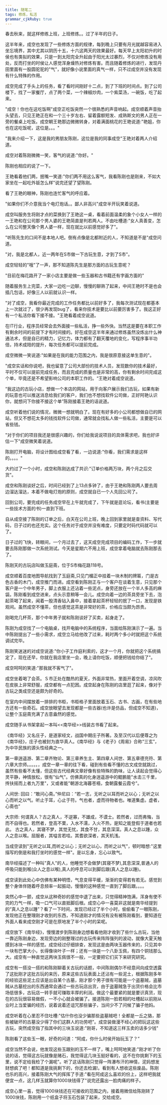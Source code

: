 ```yaml
---
title: 随笔二
tags: 修炼，私活
grammar_cjkRuby: true
---
```


春去秋来，就这样修练上班，上班修炼。。过了半年的日子。

这半年来，成空也发现了一些修炼方面的规律，每到晚上只要有月光就越容易进入坐忘境界，其中尤其以阴历十五，十六这两天的效果最好。每天早上太阳初升的时侯也有类拟的效果，只是一到太阳完全升起由于阳光太过暴烈，不仅对修炼没有用处，反而打坐的时侯让人感觉浑身燥热对修炼有害。而且随着修炼的进行，发现丹田里面有一股圆驼驼的"气"，就好像小说里面的真气一样，只不过成空并没有发现有什么特殊的作用。

成空完成了手头上的任务，看了看时间刚好十二点，到了下班的时间点。到了公司楼下，找了一家餐厅，点了两个菜，一个辣椒炒肉，一个紫菜汤，一碗饭，吃了起来。

"成空！你也在这吃饭啊"成空正吃饭突然一个很熟悉的声音响起。成空顺着声音抬头望去，只见王艳正在和一个三十岁左右、留着露额短发、成熟斯文的男人正在一旁的餐桌上吃饭。成空朝王艳那边微微转身，对着满面桃花的王艳说道:"艳姐，你也在这吃饭呢，这位是。。。"

"我来介绍一下，这是我的男朋友陈刚，这位是我的同事成空"王艳对着两人介绍道。

成空对着陈刚微微一笑，客气的说道:"你好。"

陈刚也相应的说了一下。

王艳看着他们两，抿嘴一笑道:"你们两不用这么客气，我看陈刚也是刚来，不如大家坐在一起吃外钣怎么样"说完还望了望陈刚。

看了王艳的眼神，陈刚也连忙客气的呼应着。

"如果你们不介意我当个电灯炮话。。鄙人非高兴"成空半开玩笑着说道。

成空叫服务生将刚才点的菜换到了王艳这一桌，看着前面温柔的象个小女人一样的一王艳和在公司那个男人婆的王艳简直是判若两人。不由吐槽道:"女人真善变，怎么在公司整天像个男人婆一样，现在就比以前感觉好多了"。

"听陈先生的口间不是本地人吧。倒有点像是北都附近的人，不知道是不是"成空问道。

"对，我是北都人，近一两年在S市做一下古玩生意，才到了S市"。

成空轻轻的"哦"了一声，那不知道陈先生是那方面的古玩生意呢？

"目前在梅花路开了一家小店主要是做一些玉器和古书籍还有字画方面的"

随着服务生上完菜，大家一边吃一边聊，慢慢的聊熟了起来，中间王艳时不是也会插几包话，好像三人以前就认识一样。

"对了成空，我看你最近完成的工作任务都比以前好多了，我每次测试现在都基本上一次就过了，很少再发现bug了，看来你技术是要比以前要厉害多了。我这正好有一个私活你看下接不接。"王艳看着成空说道。

在IT行业，程序员经常会去外面接一些私活，挣一些外快。当然这是要在本职工作有剩余时间的前提下才有时间接的。好在成空这半年来通过修炼虽然没炼出什么神通法术，但是自已的精力，记忆力，体力都有了翻天覆地的变化，写程序事半功倍，持术成陪的提升，每次任务都可以提前完成。

成空微微一笑说道:"如果是在我的能力范围之内，我是很原意接这单生意的"。

"成空实话和你说吧，我也留意了公司大部份的技术人员，发现数你的技术最好，平时不仅可以提前完成任务，而且完成的质量也是非常的高，你有剩余时间完成这个单，毕竟还是不希望影响公司的本职工作的。“王艳对着成空说道。

“我这边的古玩小店，想做一个本店的网站，用于向客户展示我们古玩，如果有新的玩意也可以推送消息给我们的客户，我们也不想找软件公司做，正好阿艳认识你，就想问下你接不接这个单”陈刚接着王艳的话说道。

成空听着他们说的情况，微微一想就明白了。现在有好多的小公司都想做自已的网站，但又不想花太多的钱找软件公司做，通常就会找私人做一些私活，主要是可以省些钱。

"对于你们的项目我还是很感兴趣的，你们给我说说项目的具体需求吧，我也好评估一下"成空微笑着说道。

陈刚打开电脑，将设计图给成空看了看，一边说道:"你看，我们需求是这样的。。。。"

大约过了一个小时，成空和陈刚达成了共识:"订单价格两万块，两个月之后交货"。

成空和陈刚谈好之后，时间已经到了上13点多钟了，由于王艳和陈刚两人要去周边溜达溜达，本着不做电灯炮的原则，成空就自已一个人先回公司了。

回到公司，要完成的任务成空早在上午就完成了，下午就是逛论坛，看书(主要是一些技术方面的书)一直到下班。

自从成空接了陈刚的订单之后，白天在公司上班，晚上回到家里就是查资料、写代码，日子过的也还充实。这个任务对于成空并没有难度，只要定时码代码就可以了。

日子过的飞快，转眼间，一个月过去了，这天成空完成项目的编码工作，下一步就要去陈刚那做一次系统测试。今天是星期六不用上班，成空拿着电脑就去陈刚那去了。

陈刚天的古玩店叫做玉庭斋，位于S市梅花路118号。

成空顺着百度地图导航找到了玉庭斋,只见门楣正中挂着一块木制的牌匾，门是古色古香的木门，成空推门而进。成空看到陈刚正与一个客户在谈着生意，只见那个客户是一个中年男子，脚上衣服上还沾着一些泥点，身旁还放在一个半人多高的麻袋。陈刚看到成空进来，点头示意稍等一会儿。成空向着一边的茶具旁坐下去，泡起茶喝了起来，闻着一股清香钻入鼻中，接着拿起茶杯轻轻的抿了一口，发现是铁观间。虽然成空不懂茶，但也感觉这茶是非常好的茶，价格应当颇为昂贵。

刚喝完几杯茶，那个中年男子就和陈刚谈好了买卖，起身走了。

陈刚为成空找了一个电脑桌，找开电脑中的系统程序，当面给陈刚演示了一遍。当中陈刚提出了一些小需求，成空立马给他改了过来，耗时两个多小时就把这个系统调试完毕。

陈刚笑迷迷的对成空说道:"你小子工作庭利索的，这才一个月，你就把这个系统搞定了，现在还早，你就在我店里坐一会，晚上请你吃饭，顺便把钱给你结了"。

成空呵呵的笑道:"那我就不客气了"。

成空坐着喝了会茶。Ｓ市正处在酷热的夏天，外面非常热，里面开着空调，凉风吹在皮肤上非常舒服，成空都有一点犯困。成空起身在陈刚的店里逛了起来，像对于古玩之类成空还是颇为好奇的。

在室内中间摆放着一排排的书柜，书柜格子里面放着玉石、古书、古画，在有些地方还有一些奇石。成空放眼望去发现都是一些古器(也许是仿品，但成空不知道)，让整个玉庭斋充满了古意盎然的感觉。

成空随手从书架拿起一本叫<<南华经>>线装古书看了起来。

《南华经》又名庄子，是道家经文，战国中期庄子所著。及至汉代以后便尊之为《南华经》，庄子也被封为直华真人。《南华经》与《老子》《周易》合称“三玄”，为中华民族的源头性经典之一。

第一章逍遥游、第二章齐物论、第三章养生主、第四章人间世、第五章德充符、第六章大宗师。。。。。，成空一章一章的往下看，碰到有些看不懂的古文成空就跳过，虽然有些看不太懂，但这些古代经典文章好像有些特殊的韵味，让人读起会觉得心灵平静，神情放松，很有"仙气"。仿佛真的化身逍遥游中的鲲鹏能"水击三千里，抟扶摇而上者九万里"，又或者能"朝游北海暮苍梧，食朝露餐云霞兮"。

人间世:
回曰：“敢问心斋。”仲尼曰：“若一志，无听之以耳而听之以心；无听之以心而听之以气。听止于耳，心止于符。气也者，虚而待物者也。唯道集虚。虚者，心斋也” 

大宗师:
 何谓真人？古之真人，不逆寡，不雄成，不谟士。若然者，过而弗悔，当而不自得也。若然者，登高不栗，入水不濡，入火不热，是知之能登假于道者也若此。
古之真人，其寝不梦，其觉无忧，其食不甘，其息深深。真人之息以踵，众人之息以喉。屈服者，其嗌言若哇。其耆欲深者，其天机浅。 

当成空读到"无听之以耳,而听之以心；无听之以心，而听之以气"，顿时暗想:"这里描写的倒是和我打坐时的感觉一样"。是以忘身，忘心以致气。

南华经描述了一种叫"真人"的人，他睡觉不会做梦(其寝不梦),其息深深,普通人的呼吸只能到喉(众人之息以喉),真人的呼息可以到脚后跟(真人之息以踵)。

成空读到此处心中仿佛有某种明悟，气息变得平缓，渐渐的变得若有若无。感觉到整个身体伴随着呼息频率一起振动，慢慢的这种感觉一直到了脚后跟。。。。

突然心中一颤，成空从这种奇妙的感觉中退了出来，只觉得精神饱满，浑身有使不完的力气一样，吸一口气可以直抵脚后根。成空心中一喜莫非这就是南华经提到的“真人之息以踵”？看了一下时间，发现已经过了半个小时，偷偷看了一眼陈刚，发现他正在整理刚才收到的东西，不知道刚才的情况有没有被陈刚看到，要知道在外面人看来成空刚才可是在原地发了半个小时的呆呢。

成空放下《南华经》，慢慢渡步到陈刚身边想看看他刚才收到了些什么古玩，当他一靠近陈刚身边，发现旁边的刚整理过的古玩传来阵阵强列的波动，就像大夏天触摸到冰块一样的感觉。成空经过仔细排查，发现这是由两块玉器传来的，只见其中一块有巴掌大小，长得像块叶子一样；还有一块是一个八卦玉佩，有四个铜钱那么大。成空有一种直觉这两块玉佩很不一般，一定要把它们买下来研究研究。

成空有一搭没一搭的和陈刚聊着关古玩的话题，中间陈刚偶尔不经意间向成空透露了这批刚才这批古玩的来历，原来这些古玩表面上还沾有一些泥土，根据陈刚多年的经验这些泥土应该是出自某个古墓，刚才那个男子很有可能是一个盗墓贼，盗墓贼从古墓挖出的东西通常会通过一些古玩店出货，由于盗墓贼急于出货价格会比市场低很多，古玩店一转手就可赚取丰厚的利润。做这个最要紧的就是要识真货，现在的古玩很容易做假，一不小心就会被骗了。接道陈刚一脸若相的吐槽起以前刚从业时上当爱骗的经历，说着说着还诅咒那些骗子，当间少不了问候了骗子他妈。

成空听着在心里忍不住吐槽:"估什你也没少骗那些盗墓贼吧！全都是一丘之貉，那些被破坏的古墓没少得了你们这群人的功劳吧"。成空装做漫不经心的把玩这这些古玩，突然成空指了指其中的三块玉说道:"刚哥，不知道这三样玉卖的话多少钱"

陈刚看了这些玉一眼，好奇的问道：“阿成，你什么时侯开始玩玉了？”

成空当然不会说，他发现这些玉跟别的玉不一样了，嘴上呵呵地笑道:"刚才听了你说的话，觉得这古玩就像是赌石，我觉得这几块玉挺好看的，这不在你挑剩下的玉里，说不定给我检了个漏呢"。听了这话陈刚只觉得一阵瀑布汗的神情，泥妈想发财想疯了吧！都知道是我挑剩下的，你还去检漏!。看到有人想收这些废品，陈刚也乐的高兴，接着陈刚大气的挥挥了手道:"看在阿成这么喜欢的份上，这样吧我就便宜一点，这几样玉就算你1000块钱得了"说完还露出一脸肉痛的样子。

成空心里一喜，觉得1000块钱还在可接收的范围之内，接着用微信给陈刚转了1000块钱，陈刚用一个纸盒子将玉石包装了起来，交给成空。